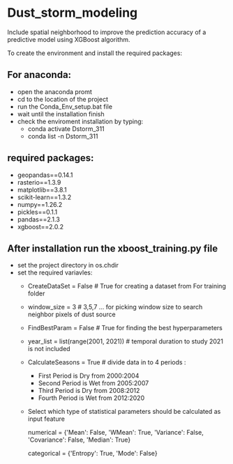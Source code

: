 # Dust_storm_modeling
Include spatial neighborhood to improve the prediction accuracy of a predictive model using XGBoost algorithm.

To create the environment and install the required packages:

## For anaconda:
  - open the anaconda promt
  - cd to the location of the project
  - run the Conda_Env_setup.bat file
  - wait until the installation finish
  - check the enviroment installation by typing:
      - conda activate Dstorm_311
      - conda list -n Dstorm_311

## required packages:
  - geopandas==0.14.1
  - rasterio==1.3.9
  - matplotlib==3.8.1
  - scikit-learn==1.3.2
  - numpy==1.26.2
  - pickles==0.1.1
  - pandas==2.1.3
  - xgboost==2.0.2

## After installation run the xboost_training.py file

-  set the project directory in os.chdir
-  set the required variavles:
    - CreateDataSet = False  # True for creating a dataset from For training folder
    - window_size = 3  # 3,5,7 ... for picking window size to search neighbor pixels of dust source
    - FindBestParam = False  # True for finding the best hyperparameters
    - year_list = list(range(2001, 2021))  # temporal duration to study 2021 is not included
    - CalculateSeasons = True  # divide data in to 4 periods :
      - First Period is Dry from 2000:2004
      - Second Period is Wet from 2005:2007
      - Third Period is Dry from 2008:2012
      - Fourth Period is Wet from 2012:2020
    - Select which type of statistical parameters should be calculated as input feature

      numerical = {'Mean': False,
             'WMean': True,
             'Variance': False,
             'Covariance': False,
             'Median': True}

      categorical = {'Entropy': True,
               'Mode': False}
